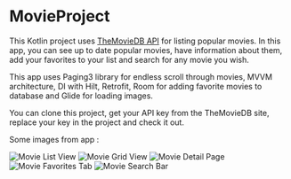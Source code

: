 # MovieProject
This Kotlin project uses [TheMovieDB API](https://developer.themoviedb.org/reference/intro/getting-started) for listing popular movies. In this app, you can see up to date popular movies, have information about them, add your favorites to your list and search for any movie you wish.

This app uses Paging3 library for endless scroll through movies, MVVM architecture, DI with Hilt, Retrofit, Room for adding favorite movies to database and Glide for loading images.

You can clone this project, get your API key from the TheMovieDB site, replace your key in the project and check it out.

Some images from app  : 

![Movie List View](/images/movielist.jpg)
![Movie Grid View](/images/moviegrid.jpg)
![Movie Detail Page](/images/moviedetail.jpg)
![Movie Favorites Tab](/images/favorites.jpg)
![Movie Search Bar](/images/searchmovie.jpg)
